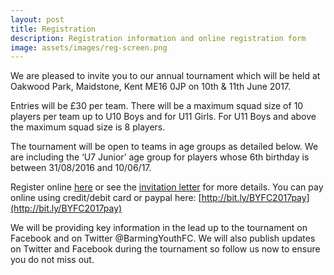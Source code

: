 ```yaml
---
layout: post
title: Registration
description: Registration information and online registration form
image: assets/images/reg-screen.png
---
```


We are pleased to invite you to our annual tournament which will be held at Oakwood Park, Maidstone, Kent ME16 0JP on 10th & 11th June 2017.

Entries will be £30 per team. There will be a maximum squad size of 10 players per team up to U10 Boys and for U11 Girls. For U11 Boys and above the maximum squad size is 8 players.

The tournament will be open to teams in age groups as detailed below. We are including the ‘U7 Junior’ age group for players whose 6th birthday is between 31/08/2016 and 10/06/17.

Register online [here](https://goo.gl/forms/I7hdibvwoXyTsdBD2) or see the [invitation letter](https://drive.google.com/open?id=0B1cbuv4IxxadWXJJYlNKUnpIbkU) for more details. 
You can pay online using credit/debit card or paypal here: [http://bit.ly/BYFC2017pay](http://bit.ly/BYFC2017pay)

We will be providing key information in the lead up to the tournament on Facebook and on Twitter @BarmingYouthFC.  We will also publish updates on Twitter and Facebook during the tournament so follow us now to ensure you do not miss out.


